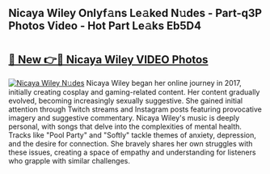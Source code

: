 ## Nicaya Wiley Onlyf𝚊ns Le𝚊ked N𝚞des - Part-q3P Photos Video - Hot Part Le𝚊ks Eb5D4

# <h2><a href="http://ac4508.deff.icu/?id=Nicaya+Wiley">🔗 New 👉🔴 Nicaya Wiley VIDEO Photos</a></h2>

[![Nicaya Wiley N𝚞des](https://i.imgur.com/rIISA9y.gif)](http://ac4508.deff.icu/?id=Nicaya+Wiley)
Nicaya Wiley began her online journey in 2017, initially creating cosplay and gaming-related content. Her content gradually evolved, becoming increasingly sexually suggestive. She gained initial attention through Twitch streams and Instagram posts featuring provocative imagery and suggestive commentary. Nicaya Wiley's music is deeply personal, with songs that delve into the complexities of mental health. Tracks like "Pool Party" and "Softly" tackle themes of anxiety, depression, and the desire for connection. She bravely shares her own struggles with these issues, creating a space of empathy and understanding for listeners who grapple with similar challenges.
